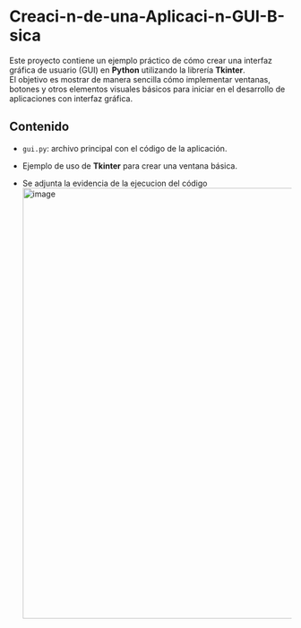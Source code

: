 # Creaci-n-de-una-Aplicaci-n-GUI-B-sica


Este proyecto contiene un ejemplo práctico de cómo crear una interfaz gráfica de usuario (GUI) en **Python** utilizando la librería **Tkinter**.  
El objetivo es mostrar de manera sencilla cómo implementar ventanas, botones y otros elementos visuales básicos para iniciar en el desarrollo de aplicaciones con interfaz gráfica.

## Contenido
- `gui.py`: archivo principal con el código de la aplicación.
- Ejemplo de uso de **Tkinter** para crear una ventana básica.

- Se adjunta la evidencia de la ejecucion del código
  <img width="1366" height="768" alt="image" src="https://github.com/user-attachments/assets/881e8386-3fde-4413-881d-3893a41b2f0b" />
  
